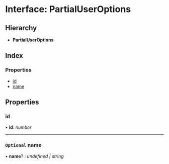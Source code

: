
# Interface: PartialUserOptions

## Hierarchy

* **PartialUserOptions**

## Index

### Properties

* [id](_structures_user_.partialuseroptions.md#id)
* [name](_structures_user_.partialuseroptions.md#optional-name)

## Properties

### <a id="id" name="id"></a>  id

• **id**: *number*

___

### <a id="optional-name" name="optional-name"></a> `Optional` name

• **name**? : *undefined | string*
